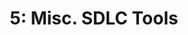---
title: "5: Misc. SDLC Tools"
toc: false
draft: false
weight: 70
Description: "Robert Boscacci is a devops engineer. He wants to help you \
pass the aws devops professional certification by sharing his notes here." # Keep to 150-160 chars
summary: "Jenkins, testing, scenarios, automation"
Tags:
 - Robert Boscacci
 - DevOps
 - DevSecOps
 - NYC
 - New York City
 - Data Engineering
 - MLOps
 - AWS
---